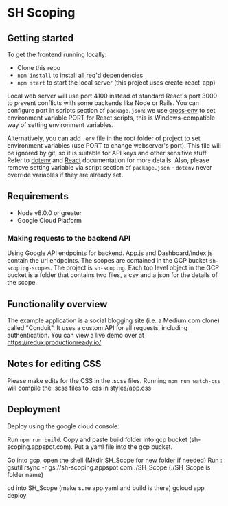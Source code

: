 # SH Scoping

## Getting started


To get the frontend running locally:

- Clone this repo
- `npm install` to install all req'd dependencies
- `npm start` to start the local server (this project uses create-react-app)

Local web server will use port 4100 instead of standard React's port 3000 to prevent conflicts with some backends like Node or Rails. You can configure port in scripts section of `package.json`: we use [cross-env](https://github.com/kentcdodds/cross-env) to set environment variable PORT for React scripts, this is Windows-compatible way of setting environment variables.
 
Alternatively, you can add `.env` file in the root folder of project to set environment variables (use PORT to change webserver's port). This file will be ignored by git, so it is suitable for API keys and other sensitive stuff. Refer to [dotenv](https://github.com/motdotla/dotenv) and [React](https://github.com/facebookincubator/create-react-app/blob/master/packages/react-scripts/template/README.md#adding-development-environment-variables-in-env) documentation for more details. Also, please remove setting variable via script section of `package.json` - `dotenv` never override variables if they are already set.  

## Requirements

- Node v8.0.0 or greater
- Google Cloud Platform

### Making requests to the backend API

Using Google API endpoints for backend. 
App.js and Dashboard/index.js contain the url endpoints. 
The scopes are contained in the GCP bucket `sh-scoping-scopes`. The project is `sh-scoping`.
Each top level object in the GCP bucket is a folder that contains two files, a csv and a json for the details of the scope.

## Functionality overview

The example application is a social blogging site (i.e. a Medium.com clone) called "Conduit". It uses a custom API for all requests, including authentication. You can view a live demo over at https://redux.productionready.io/

## Notes for editing CSS

Please make edits for the CSS in the .scss files. Running `npm run watch-css` will compile the .scss files to .css in styles/app.css

## Deployment

Deploy using the google cloud console:

Run `npm run build`. 
Copy and paste build folder into gcp bucket (sh-scoping.appspot.com).
Put a yaml file into the gcp bucket.

Go into gcp, open the shell (Mkdir SH_Scope for new folder if needed)
Run : gsutil rsync -r gs://sh-scoping.appspot.com ./SH_Scope 
(./SH_Scope is folder name)

cd into SH_Scope (make sure app.yaml and build is there)
gcloud app deploy
